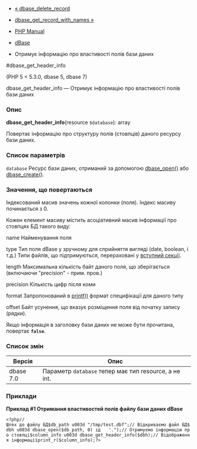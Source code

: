 - [« dbase_delete_record](function.dbase-delete-record.md)
- [dbase_get_record_with_names »](function.dbase-get-record-with-names.md)

- [PHP Manual](index.md)
- [dBase](ref.dbase.md)
- Отримує інформацію про властивості полів бази даних

#dbase_get_header_info

(PHP 5 \< 5.3.0, dbase 5, dbase 7)

dbase_get_header_info — Отримує інформацію про властивості полів бази
даних

### Опис

**dbase_get_header_info**(resource `$database`): array

Повертає інформацію про структуру полів (стовпців) даного ресурсу бази
даних.

### Список параметрів

`database`
Ресурс бази даних, отриманий за допомогою
[dbase_open()](function.dbase-open.md) або
[dbase_create()](function.dbase-create.md).

### Значення, що повертаються

Індексований масив значень кожної колонки (поля). Індекс
масиву починається з 0.

Кожен елемент масиву містить асоціативний масив інформації про
стовпцях БД такого виду:

name
Найменування поля

type
Тип поля dBase у зручному для сприйняття вигляді (date, boolean, і т.д.)
Типи файлів, що підтримуються, перераховані у [вступний секції](intro.dbase.md).

length
Максимальна кількість байт даного поля, що зберігається (включаючи "precision" -
прим. пров.)

precision
Кількість цифр після коми

format
Запропонований в [printf()](function.printf.md) формат специфікації для
даного типу

offset
Байт усунення, що вказує розміщення поля від початку запису (рядки).

Якщо інформація в заголовку бази даних не може бути прочитана,
повертає **`false`**.

### Список змін

| Версія    | Опис                                                  |
| --------- | ----------------------------------------------------- |
| dbase 7.0 | Параметр `database` тепер має тип resource, а не int. |

### Приклади

**Приклад #1 Отримання властивостей полів файлу бази даних dBase**

` <?php//Шлях до файлу БД$db_path u003d "/tmp/test.dbf";// Відкриваємо файл БД$dbh u003d dbase_open($db_path, 0) ід   '.");// Отримуємо інформацію про стовпці$column_info u003d dbase_get_header_info($dbh);// Відображення інформаціїprint_r($column_info);?> `

